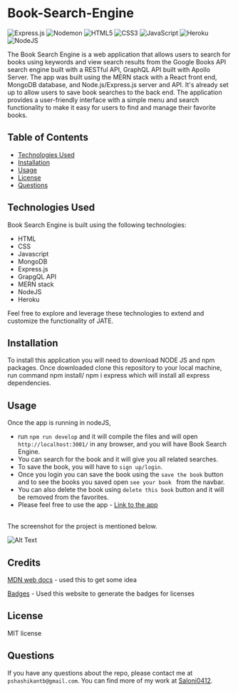 # Book-Search-Engine

![Express.js](https://img.shields.io/badge/express.js-%23404d59.svg?style=for-the-badge&logo=express&logoColor=%2361DAFB) ![Nodemon](https://img.shields.io/badge/NODEMON-%23323330.svg?style=for-the-badge&logo=nodemon&logoColor=%BBDEAD) ![HTML5](https://img.shields.io/badge/html5-%23E34F26.svg?style=for-the-badge&logo=html5&logoColor=white) ![CSS3](https://img.shields.io/badge/css3-%231572B6.svg?style=for-the-badge&logo=css3&logoColor=white) ![JavaScript](https://img.shields.io/badge/javascript-%23323330.svg?style=for-the-badge&logo=javascript&logoColor=%23F7DF1E) ![Heroku](https://img.shields.io/badge/heroku-%23430098.svg?style=for-the-badge&logo=heroku&logoColor=white) ![NodeJS](https://img.shields.io/badge/node.js-6DA55F?style=for-the-badge&logo=node.js&logoColor=white)

The Book Search Engine is a web application that allows users to search for books using keywords and view search results from the Google Books API search engine built with a RESTful API, GraphQL API built with Apollo Server. The app was built using the MERN stack with a React front end, MongoDB database, and Node.js/Express.js server and API. It's already set up to allow users to save book searches to the back end.  The application provides a user-friendly interface with a simple menu and search functionality to make it easy for users to find and manage their favorite books.

## Table of Contents

- [Technologies Used](#technologies-used)
- [Installation](#installation)
- [Usage](#usage)
- [License](#license)
- [Questions](#questions)

## Technologies Used

Book Search Engine is built using the following technologies:

- HTML
- CSS
- Javascript
- MongoDB
- Express.js
- GrapgQL API
- MERN stack
- NodeJS
- Heroku

Feel free to explore and leverage these technologies to extend and customize the functionality of JATE.


## Installation

To install this application you will need to download NODE JS and npm packages. Once downloaded clone this repository to your local machine, run command npm install/ npm i express which will install all express dependencies. 


## Usage

Once the app is running in nodeJS, 
- run ``npm run develop`` and it will compile the files and will open ``http://localhost:3001/`` in any browser, and you will have Book Search Engine. 
- You can search for the book and it will give you all related searches.
- To save the book, you will have to ``sign up/login``. 
- Once you login you can save the book using the ``save the book`` button and to see the books you saved open ``see your book `` from the navbar. 
- You can also delete the book using ``delete this book`` button and it will be removed from the favorites. 
- Please feel free to use the app - <a href="https://gentle-everglades-18771-dfd81d73fbda.herokuapp.com/" target="_blank">Link to the app</a>
<br>
The screenshot for the project is mentioned below.

![Alt Text](./images/localhost_3000_%20(1).png)



## Credits

[MDN web docs]() - used this to get some idea 

[Badges](https://github.com/Ileriayo/markdown-badges/blob/master/README.md#badges) - Used this website to generate the badges for licenses

## License

MIT license

## Questions

If you have any questions about the repo, please contact me at ``pshashikantb@gmail.com``. You can find more of my work at [Saloni0412](https://github.com/Saloni0412/).
